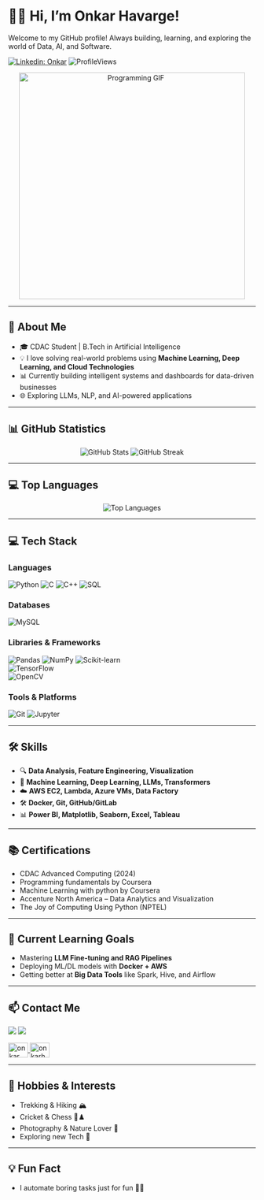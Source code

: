 # 👋🏼 Hi, I’m Onkar Havarge!

Welcome to my GitHub profile! Always building, learning, and exploring the world of Data, AI, and Software.

[![Linkedin: Onkar](https://img.shields.io/badge/-Onkar-blue?style=flat-square&logo=Linkedin&logoColor=white)](https://www.linkedin.com/in/onkarhavarge/)
![ProfileViews](https://komarev.com/ghpvc/?username=onkarhavarge&label=Profile+Views)

<p align="center">
  <img src="https://media.giphy.com/media/qgQUggAC3Pfv687qPC/giphy.gif" width="460" alt="Programming GIF">
</p>

---

## 🚀 About Me

- 🎓 CDAC Student | B.Tech in Artificial Intelligence
- 💡 I love solving real-world problems using **Machine Learning, Deep Learning, and Cloud Technologies**
- 📊 Currently building intelligent systems and dashboards for data-driven businesses
- 🌐 Exploring LLMs, NLP, and AI-powered applications

---

## 📊 GitHub Statistics

<p align="center"> <img src="https://github-readme-stats.vercel.app/api?username=onkarhavarge&show_icons=true&theme=radical" alt="GitHub Stats" /> 
  <img src="https://github-readme-streak-stats.herokuapp.com?user=onkarhavarge&theme=radical" alt="GitHub Streak" />
</p>

---

## 💻 Top Languages

<p align="center">
  <img src="https://github-readme-stats.vercel.app/api/top-langs/?username=onkarhavarge&layout=compact&theme=radical&hide_border=true" alt="Top Languages" />
</p>

---

## 💻 Tech Stack

### Languages
![Python](https://img.shields.io/badge/Python-3776AB?style=flat-square&logo=python&logoColor=white)
![C](https://img.shields.io/badge/C-A8B9CC?style=flat-square&logo=c&logoColor=white)
![C++](https://img.shields.io/badge/C%2B%2B-00599C?style=flat-square&logo=c%2B%2B&logoColor=white)
![SQL](https://img.shields.io/badge/SQL-003B57?style=flat-square&logo=postgresql&logoColor=white)

### Databases
![MySQL](https://img.shields.io/badge/MySQL-005C84?style=flat-square&logo=mysql&logoColor=white)

### Libraries & Frameworks
![Pandas](https://img.shields.io/badge/Pandas-150458?style=flat-square&logo=pandas&logoColor=white)
![NumPy](https://img.shields.io/badge/NumPy-013243?style=flat-square&logo=numpy&logoColor=white)
![Scikit-learn](https://img.shields.io/badge/Scikit--learn-F7931E?style=flat-square&logo=scikit-learn&logoColor=white)  
![TensorFlow](https://img.shields.io/badge/TensorFlow-FF6F00?style=flat-square&logo=tensorflow&logoColor=white)  
![OpenCV](https://img.shields.io/badge/OpenCV-5C3EE8?style=flat-square&logo=opencv&logoColor=white)

### Tools & Platforms
![Git](https://img.shields.io/badge/Git-F05032?style=flat-square&logo=git&logoColor=white)
![Jupyter](https://img.shields.io/badge/Jupyter-DA5B0E?style=flat-square&logo=jupyter&logoColor=white)

---

## 🛠️ Skills
- 🔍 **Data Analysis, Feature Engineering, Visualization**
- 🧠 **Machine Learning, Deep Learning, LLMs, Transformers**
- ☁️ **AWS EC2, Lambda, Azure VMs, Data Factory**
- 🛠️ **Docker, Git, GitHub/GitLab**
- 📊 **Power BI, Matplotlib, Seaborn, Excel, Tableau**

---

## 📚 Certifications
- CDAC Advanced Computing (2024)
- Programming fundamentals by Coursera  
- Machine Learning with python by Coursera
- Accenture North America – Data Analytics and Visualization
- The Joy of Computing Using Python (NPTEL)    

---

## 🎯 Current Learning Goals
- Mastering **LLM Fine-tuning and RAG Pipelines**
- Deploying ML/DL models with **Docker + AWS**
- Getting better at **Big Data Tools** like Spark, Hive, and Airflow

---

## 📫 Contact Me
<p align="left"> <a href="https://www.linkedin.com/in/onkarhavarge/" target="_blank"><img src="https://img.shields.io/badge/-LinkedIn-blue?style=flat&logo=Linkedin&logoColor=white"/></a> <a href="mailto:onkarhavarge07@gmail.com"><img src="https://img.shields.io/badge/-Gmail-D14836?style=flat&logo=Gmail&logoColor=white"/></a> </p>
<p align="left">
<a href="https://linkedin.com/in/onkar-havarge-8ba84925a" target="blank">
  <img align="center" src="https://raw.githubusercontent.com/rahuldkjain/github-profile-readme-generator/master/src/images/icons/Social/linked-in-alt.svg" alt="onkar havarge" height="30" width="40" />
</a>
<a href="https://instagram.com/onkarhavarge" target="blank">
  <img align="center" src="https://raw.githubusercontent.com/rahuldkjain/github-profile-readme-generator/master/src/images/icons/Social/instagram.svg" alt="onkarhavarge" height="30" width="40" />
</a>
</p>

---

## 🎨 Hobbies & Interests
- Trekking & Hiking 🏔️  
- Cricket & Chess 🏏♟️  
- Photography & Nature Lover 📸  
- Exploring new Tech 🚀  

---

## 💡 Fun Fact
- I automate boring tasks just for fun 🧠🤖

<!---
onkarhavarge/onkarhavarge is a ✨ special ✨ repository because its `README.md` (this file) appears on your GitHub profile.
You can click the Preview link to take a look at your changes.
--->
